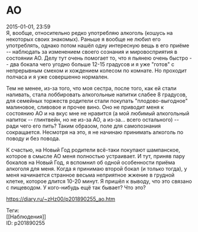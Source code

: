 АО
===

   
 2015-01-01, 23:59   
  Я, вообще, относительно редко употребляю алкоголь (кошусь на некоторых своих знакомых). Раньше я вообще не любил его употреблять, однако потом нашёл одну интересную вещь в его приёме -- наблюдать за изменением своего сознания и мировосприятия в состоянии АО. Делу тут очень помогает то, что я пьянею очень быстро -- два бокала чего угодно больше 12-15 градусов и я уже "готов" с непрерывным смехом и хождением колесом по комнате. Но проходит полчаса и я уже совершенно нормален.   
   
 Тем не менее, из-за того, что моя сестра, после того, как ей стали наливать, стала лоббировать алкогольные напитки слабее 8 градусов, для семейных торжеств родители стали покупать "плодово-выгодное" малиновое, сливовое и прочее вино. Оно не приводит меня к состоянию АО и на вкус мне не нравится (а мой любимый алкогольный напиток -- глинтвейн, но не из-за АО, а из-за... всего остального) -- ради чего его пить? Таким образом, поле для самопознания сокращается. Несмотря на это, я не начинаю принимать алкоголь по поводу и без повода.   
   
 К счастью, на Новый Год родители всё-таки покупают шампанское, которое в смысле АО меня полностью устраивает. И тут, приняв пару бокалов на Новый Год, я вспомнил об одной особенности приёма алкоголя для меня. Когда я принимаю второй бокал (и только тогда), у меня начинается странное весьма неприятное жжение в грудной клетке, которое длится 10-20 минут. Я пришёл к выводу, что это связано с пищеводом. У кого-нибудь ещё так бывает? Что это?   
    
 <https://diary.ru/~zHz00/p201890255_ao.htm>   
   
 Теги:   
 [[Наблюдения]]   
 ID: p201890255